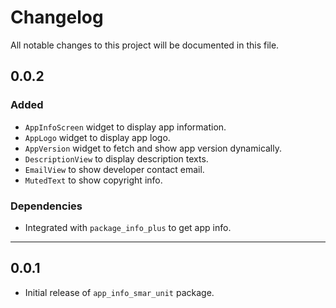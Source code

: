 # Changelog

All notable changes to this project will be documented in this file.

## 0.0.2
### Added
- `AppInfoScreen` widget to display app information.
- `AppLogo` widget to display app logo.
- `AppVersion` widget to fetch and show app version dynamically.
- `DescriptionView` to display description texts.
- `EmailView` to show developer contact email.
- `MutedText` to show copyright info.

### Dependencies
- Integrated with `package_info_plus` to get app info.

---

## 0.0.1
- Initial release of `app_info_smar_unit` package.
